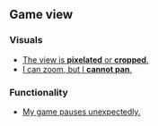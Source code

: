 ## Game view

### Visuals
- [The view is **pixelated** or **cropped**.](Game%20View/Game%20View%20Zoom.md)
- [I can zoom, but I **cannot pan**.](Game%20View/Game%20View%20Pan.md)

### Functionality
- [My game pauses unexpectedly.](Game%20View/Error%20Pause.md)